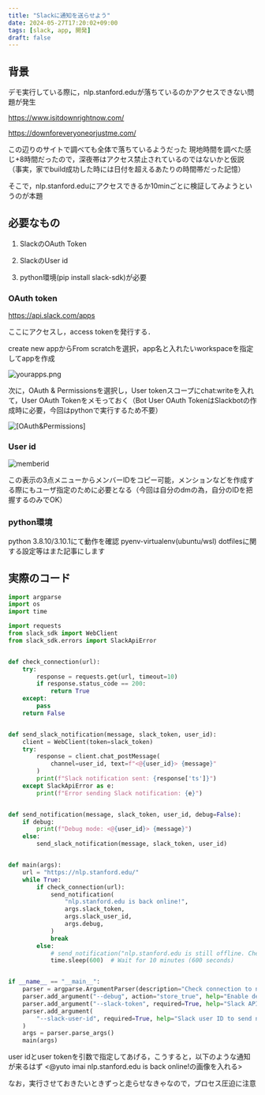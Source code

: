```yaml
---
title: "Slackに通知を送らせよう"
date: 2024-05-27T17:20:02+09:00
tags: [slack, app, 開発]
draft: false
---
```


## 背景
デモ実行している際に，nlp.stanford.eduが落ちているのかアクセスできない問題が発生

<!--more-->

https://www.isitdownrightnow.com/

https://downforeveryoneorjustme.com/

この辺りのサイトで調べても全体で落ちているようだった
現地時間を調べた感じ+8時間だったので，深夜帯はアクセス禁止されているのではないかと仮説（事実，家でbuild成功した時には日付を超えるあたりの時間帯だった記憶）

そこで，nlp.stanford.eduにアクセスできるか10minごとに検証してみようというのが本題


## 必要なもの

1. SlackのOAuth Token

2. SlackのUser id

3. python環境(pip install slack-sdk)が必要

### OAuth token
https://api.slack.com/apps

ここにアクセスし，access tokenを発行する．

create new appからFrom scratchを選択，app名と入れたいworkspaceを指定してappを作成

![yourapps.png](/images/yourapps.png)

次に，OAuth & Permissionsを選択し，User tokenスコープにchat:writeを入れて，User OAuth Tokenをメモっておく（Bot User OAuth TokenはSlackbotの作成時に必要，今回はpythonで実行するため不要）

![[OAuth&Permissions]](/images/oauth_and_permissions.png)

### User id

![memberid](/images/member_id.png)

この表示の3点メニューからメンバーIDをコピー可能，メンションなどを作成する際にもユーザ指定のために必要となる（今回は自分のdmの為，自分のIDを把握するのみでOK）

### python環境
python 3.8.10/3.10.1にて動作を確認
pyenv-virtualenv(ubuntu/wsl)
dotfilesに関する設定等はまた記事にします

## 実際のコード
```python
import argparse
import os
import time

import requests
from slack_sdk import WebClient
from slack_sdk.errors import SlackApiError


def check_connection(url):
    try:
        response = requests.get(url, timeout=10)
        if response.status_code == 200:
            return True
    except:
        pass
    return False


def send_slack_notification(message, slack_token, user_id):
    client = WebClient(token=slack_token)
    try:
        response = client.chat_postMessage(
            channel=user_id, text=f"<@{user_id}> {message}"
        )
        print(f"Slack notification sent: {response['ts']}")
    except SlackApiError as e:
        print(f"Error sending Slack notification: {e}")


def send_notification(message, slack_token, user_id, debug=False):
    if debug:
        print(f"Debug mode: <@{user_id}> {message}")
    else:
        send_slack_notification(message, slack_token, user_id)


def main(args):
    url = "https://nlp.stanford.edu/"
    while True:
        if check_connection(url):
            send_notification(
                "nlp.stanford.edu is back online!",
                args.slack_token,
                args.slack_user_id,
                args.debug,
            )
            break
        else:
            # send_notification("nlp.stanford.edu is still offline. Checking again in 10 minutes...", args.slack_token, args.slack_user_id, args.debug)
            time.sleep(600)  # Wait for 10 minutes (600 seconds)


if __name__ == "__main__":
    parser = argparse.ArgumentParser(description="Check connection to nlp.stanford.edu")
    parser.add_argument("--debug", action="store_true", help="Enable debug mode")
    parser.add_argument("--slack-token", required=True, help="Slack API token")
    parser.add_argument(
        "--slack-user-id", required=True, help="Slack user ID to send notifications"
    )
    args = parser.parse_args()
    main(args)
```
user idとuser tokenを引数で指定してあげる，こうすると，以下のような通知が来るはず
<@yuto imai nlp.stanford.edu is back online!の画像を入れる>

なお，実行させておきたいときずっと走らせなきゃなので，プロセス圧迫に注意
